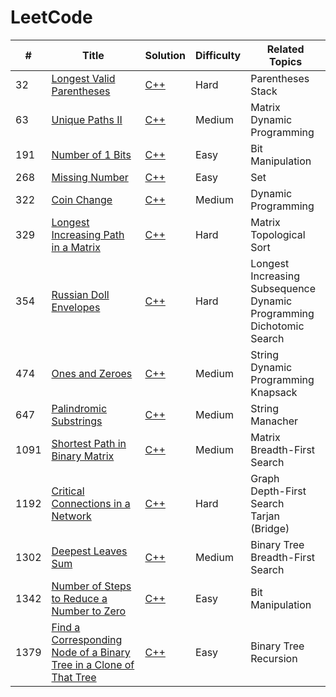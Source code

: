# LeetCode
| # | Title | Solution | Difficulty | Related Topics |
|---| ----- | -------- | ---------- | -------------- |
| 32 | [Longest Valid Parentheses](https://leetcode.com/problems/longest-valid-parentheses/) | [C++](https://github.com/GameShiba/LeetCode/blob/cb0c40f80e5576938f6d1bdb07512561f800df99/32.%20Longest%20Valid%20Parentheses/32.%20Longest%20Valid%20Parentheses%20(Stack).cpp) | Hard | Parentheses<br>Stack |
| 63 | [Unique Paths II](https://leetcode.com/problems/unique-paths-ii/) | [C++](https://github.com/GameShiba/LeetCode/blob/9eb4594ba53fcea8f0333e9cba0cd47c252b83a5/63.%20Unique%20Paths%20II/63.%20Unique%20Paths%20II%20(DP).cpp) | Medium | Matrix<br>Dynamic Programming |
| 191 | [Number of 1 Bits](https://leetcode.com/problems/number-of-1-bits/) | [C++](https://github.com/GameShiba/LeetCode/blob/0e6a627789d12ce8ea6f8f378894ac1643ba0db2/191.%20Number%20of%201%20Bits/191.%20Number%20of%201%20Bits%20(Bit%20Manipulation).cpp) | Easy | Bit Manipulation |
| 268 | [Missing Number](https://leetcode.com/problems/missing-number/) | [C++](https://github.com/GameShiba/LeetCode/blob/92a46d63dad6b8b28ecae7815e3d7e2f2f71fa7e/268.%20Missing%20Number/268.%20Missing%20Number%20(Set).cpp) | Easy | Set |
| 322 | [Coin Change](https://leetcode.com/problems/coin-change/) | [C++](https://github.com/GameShiba/LeetCode/blob/a111612e074dc4934205810068b18ec2d0b6f09c/322.%20Coin%20Change/322.%20Coin%20Change%20(DP).cpp) | Medium | Dynamic Programming |
| 329 | [Longest Increasing Path in a Matrix](https://leetcode.com/problems/longest-increasing-path-in-a-matrix/) | [C++](https://github.com/GameShiba/LeetCode/blob/c944fe54f9e3574712a77a20991cdfb1357b5889/329.%20Longest%20Increasing%20Path%20in%20a%20Matrix/329.%20Longest%20Increasing%20Path%20in%20a%20Matrix%20(Topological%20Sort).cpp) | Hard | Matrix<br>Topological Sort |
| 354 | [Russian Doll Envelopes](https://leetcode.com/problems/russian-doll-envelopes/) | [C++](https://github.com/GameShiba/LeetCode/blob/168f6607618589b2bfcf179a3066f56f489ae01e/354.%20Russian%20Doll%20Envelopes/354.%20Russian%20Doll%20Envelopes%20(Dichotomic%20Search).cpp) | Hard | Longest Increasing Subsequence<br>Dynamic Programming<br>Dichotomic Search |
| 474 | [Ones and Zeroes](https://leetcode.com/problems/ones-and-zeroes/) | [C++](https://github.com/GameShiba/LeetCode/blob/0faccfeb9ecfc50a1628a1bd7035b56d4cf268a8/474.%20Ones%20and%20Zeroes/474.%20Ones%20and%20Zeroes%20(Knapsack).cpp) | Medium | String<br>Dynamic Programming<br>Knapsack |
| 647 | [Palindromic Substrings](https://leetcode.com/problems/palindromic-substrings/) | [C++](https://github.com/GameShiba/LeetCode/blob/0faccfeb9ecfc50a1628a1bd7035b56d4cf268a8/647.%20Palindromic%20Substrings/647.%20Palindromic%20Substrings%20(Manacher).cpp) | Medium | String<br>Manacher |
| 1091 | [Shortest Path in Binary Matrix](https://leetcode.com/problems/shortest-path-in-binary-matrix/) | [C++](https://github.com/GameShiba/LeetCode/blob/ac5f3d9f0b4a998b5d868981ba24d011f2bf8ad1/1091.%20Shortest%20Path%20in%20Binary%20Matrix/1091.%20Shortest%20Path%20in%20Binary%20Matrix%20(BFS).cpp) | Medium | Matrix<br>Breadth-First Search |
| 1192 | [Critical Connections in a Network](https://leetcode.com/problems/critical-connections-in-a-network/) | [C++](https://github.com/GameShiba/LeetCode/blob/11e9aaae1746e1a217527aa1fc75b104828251bb/1192.%20Critical%20Connections%20in%20a%20Network/1192.%20Critical%20Connections%20in%20a%20Network%20(Tarjan).cpp) | Hard | Graph<br>Depth-First Search<br>Tarjan (Bridge) |
| 1302 | [Deepest Leaves Sum](https://leetcode.com/problems/deepest-leaves-sum/) | [C++](https://github.com/GameShiba/LeetCode/blob/a16ebd3ac8722f7b41eaea75bd370d2c0bc649c8/1302.%20Deepest%20Leaves%20Sum/1302.%20Deepest%20Leaves%20Sum%20(BFS).cpp) | Medium | Binary Tree<br>Breadth-First Search |
| 1342 | [Number of Steps to Reduce a Number to Zero](https://leetcode.com/problems/number-of-steps-to-reduce-a-number-to-zero/) | [C++](https://github.com/GameShiba/LeetCode/blob/2ec630b55f4c09105d851081eed2fc8334a5b320/1342.%20Number%20of%20Steps%20to%20Reduce%20a%20Number%20to%20Zero/1342.%20Number%20of%20Steps%20to%20Reduce%20a%20Number%20to%20Zero%20(Bit%20Manipulation).cpp) | Easy | Bit Manipulation |
| 1379 | [Find a Corresponding Node of a Binary Tree in a Clone of That Tree](https://leetcode.com/problems/find-a-corresponding-node-of-a-binary-tree-in-a-clone-of-that-tree/) | [C++](https://github.com/GameShiba/LeetCode/blob/25b4797629b7094336ffcff9fae1a4d6ba40c52e/1379.%20Find%20a%20Corresponding%20Node%20of%20a%20Binary%20Tree%20in%20a%20Clone%20of%20That%20Tree/1379.%20Find%20a%20Corresponding%20Node%20of%20a%20Binary%20Tree%20in%20a%20Clone%20of%20That%20Tree%20(Recursion).cpp) | Easy | Binary Tree<br>Recursion |
